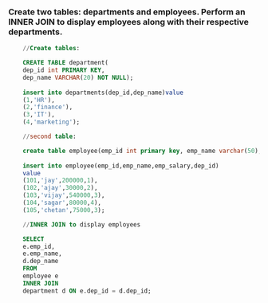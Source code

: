 ###  Create two tables: departments and employees. Perform an INNER JOIN to display employees along with their respective departments.

```sql
    //Create tables:

    CREATE TABLE department(
    dep_id int PRIMARY KEY,
    dep_name VARCHAR(20) NOT NULL);
    
    insert into departments(dep_id,dep_name)value
    (1,'HR'),
    (2,'finance'),
    (3,'IT'),
    (4,'marketing');

    //second table:

    create table employee(emp_id int primary key, emp_name varchar(50),emp_salary int,dep_id int,foreign key(dep_id)references department(dep_id));
    
    insert into employee(emp_id,emp_name,emp_salary,dep_id)
    value
    (101,'jay',200000,1),
    (102,'ajay',30000,2),
    (103,'vijay',540000,3),
    (104,'sagar',80000,4),
    (105,'chetan',75000,3);

    //INNER JOIN to display employees 

    SELECT 
    e.emp_id, 
    e.emp_name, 
    d.dep_name
    FROM 
    employee e
    INNER JOIN 
    department d ON e.dep_id = d.dep_id;

```